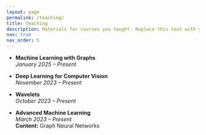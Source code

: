 ```yaml
---
layout: page
permalink: /teaching/
title: Teaching
description: Materials for courses you taught. Replace this text with your description.
nav: true
nav_order: 5
---
```


- **Machine Learning with Graphs**  
  *January 2025 – Present*

- **Deep Learning for Computer Vision**  
  *November 2023 – Present*

- **Wavelets**  
  *October 2023 – Present*

- **Advanced Machine Learning**  
  *March 2023 – Present*  
  **Content:** Graph Neural Networks